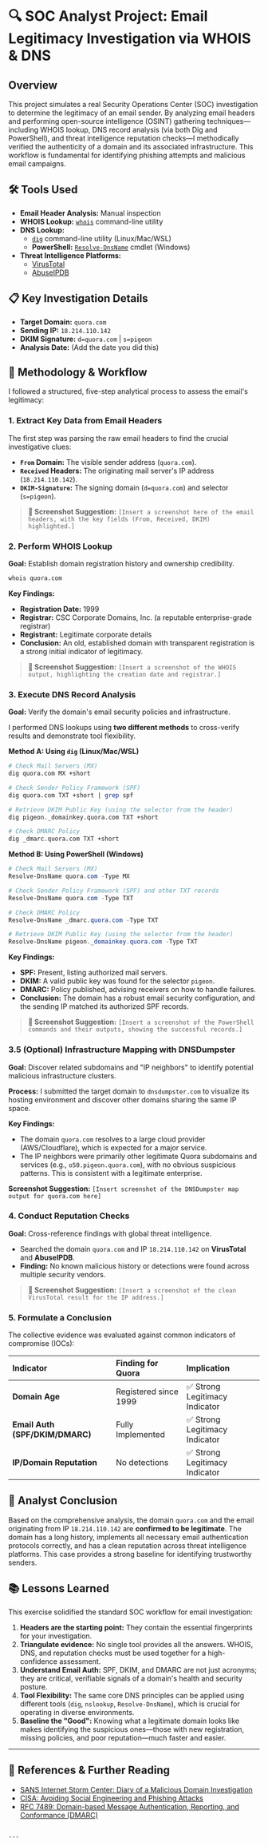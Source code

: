 # 🔍 SOC Analyst Project: Email Legitimacy Investigation via WHOIS & DNS

## Overview
This project simulates a real Security Operations Center (SOC) investigation to determine the legitimacy of an email sender. By analyzing email headers and performing open-source intelligence (OSINT) gathering techniques—including WHOIS lookup, DNS record analysis (via both Dig and PowerShell), and threat intelligence reputation checks—I methodically verified the authenticity of a domain and its associated infrastructure. This workflow is fundamental for identifying phishing attempts and malicious email campaigns.

## 🛠️ Tools Used
- **Email Header Analysis:** Manual inspection
- **WHOIS Lookup:** [`whois`](https://linux.die.net/man/1/whois) command-line utility
- **DNS Lookup:** 
  - [`dig`](https://linux.die.net/man/1/dig) command-line utility (Linux/Mac/WSL)
  - **PowerShell:** [`Resolve-DnsName`](https://docs.microsoft.com/en-us/powershell/module/dnsclient/resolve-dnsname) cmdlet (Windows)
- **Threat Intelligence Platforms:**
  - [VirusTotal](http://virustotal.com/)
  - [AbuseIPDB](http://abuseipdb.com/)

## 📋 Key Investigation Details
- **Target Domain:** `quora.com`
- **Sending IP:** `18.214.110.142`
- **DKIM Signature:** `d=quora.com` | `s=pigeon`
- **Analysis Date:** (Add the date you did this)

## 🧪 Methodology & Workflow

I followed a structured, five-step analytical process to assess the email's legitimacy:

### 1. Extract Key Data from Email Headers
The first step was parsing the raw email headers to find the crucial investigative clues:
- **`From` Domain:** The visible sender address (`quora.com`).
- **`Received` Headers:** The originating mail server's IP address (`18.214.110.142`).
- **`DKIM-Signature`:** The signing domain (`d=quora.com`) and selector (`s=pigeon`).

> **📸 Screenshot Suggestion:** `[Insert a screenshot here of the email headers, with the key fields (From, Received, DKIM) highlighted.]`

### 2. Perform WHOIS Lookup
**Goal:** Establish domain registration history and ownership credibility.
```bash
whois quora.com
```
**Key Findings:**
- **Registration Date:** 1999
- **Registrar:** 
CSC Corporate Domains, Inc. (a reputable enterprise-grade registrar)
- **Registrant:** Legitimate corporate details
- **Conclusion:** An old, established domain with transparent registration is a strong initial indicator of legitimacy.

> **📸 Screenshot Suggestion:** `[Insert a screenshot of the WHOIS output, highlighting the creation date and registrar.]`

### 3. Execute DNS Record Analysis
**Goal:** Verify the domain's email security policies and infrastructure.

I performed DNS lookups using **two different methods** to cross-verify results and demonstrate tool flexibility.

**Method A: Using `dig` (Linux/Mac/WSL)**
```bash
# Check Mail Servers (MX)
dig quora.com MX +short

# Check Sender Policy Framework (SPF)
dig quora.com TXT +short | grep spf

# Retrieve DKIM Public Key (using the selector from the header)
dig pigeon._domainkey.quora.com TXT +short

# Check DMARC Policy
dig _dmarc.quora.com TXT +short
```

**Method B: Using PowerShell (Windows)**
```powershell
# Check Mail Servers (MX)
Resolve-DnsName quora.com -Type MX

# Check Sender Policy Framework (SPF) and other TXT records
Resolve-DnsName quora.com -Type TXT

# Check DMARC Policy
Resolve-DnsName _dmarc.quora.com -Type TXT

# Retrieve DKIM Public Key (using the selector from the header)
Resolve-DnsName pigeon._domainkey.quora.com -Type TXT
```

**Key Findings:**
- **SPF:** Present, listing authorized mail servers.
- **DKIM:** A valid public key was found for the selector `pigeon`.
- **DMARC:** Policy published, advising receivers on how to handle failures.
- **Conclusion:** The domain has a robust email security configuration, and the sending IP matched its authorized SPF records.

> **📸 Screenshot Suggestion:** `[Insert a screenshot of the PowerShell commands and their outputs, showing the successful records.]`
### 3.5 (Optional) Infrastructure Mapping with DNSDumpster
**Goal:** Discover related subdomains and "IP neighbors" to identify potential malicious infrastructure clusters.

**Process:** I submitted the target domain to `dnsdumpster.com` to visualize its hosting environment and discover other domains sharing the same IP space.

**Key Findings:**
- The domain `quora.com` resolves to a large cloud provider (AWS/Cloudflare), which is expected for a major service.
- The IP neighbors were primarily other legitimate Quora subdomains and services (e.g., `o50.pigeon.quora.com`), with no obvious suspicious patterns. This is consistent with a legitimate enterprise.

**Screenshot Suggestion:** `[Insert screenshot of the DNSDumpster map output for quora.com here]`

### 4. Conduct Reputation Checks
**Goal:** Cross-reference findings with global threat intelligence.
- Searched the domain `quora.com` and IP `18.214.110.142` on **VirusTotal** and **AbuseIPDB**.
- **Finding:** No known malicious history or detections were found across multiple security vendors.

> **📸 Screenshot Suggestion:** `[Insert a screenshot of the clean VirusTotal result for the IP address.]`

### 5. Formulate a Conclusion
The collective evidence was evaluated against common indicators of compromise (IOCs):

| Indicator | Finding for Quora | Implication |
| :--- | :--- | :--- |
| **Domain Age** | Registered since 1999 | ✅ Strong Legitimacy Indicator |
| **Email Auth (SPF/DKIM/DMARC)** | Fully Implemented | ✅ Strong Legitimacy Indicator |
| **IP/Domain Reputation** | No detections | ✅ Strong Legitimacy Indicator |

## 🧠 Analyst Conclusion
Based on the comprehensive analysis, the domain `quora.com` and the email originating from IP `18.214.110.142` are **confirmed to be legitimate**. The domain has a long history, implements all necessary email authentication protocols correctly, and has a clean reputation across threat intelligence platforms. This case provides a strong baseline for identifying trustworthy senders.

## 📚 Lessons Learned
This exercise solidified the standard SOC workflow for email investigation:
1.  **Headers are the starting point:** They contain the essential fingerprints for your investigation.
2.  **Triangulate evidence:** No single tool provides all the answers. WHOIS, DNS, and reputation checks must be used together for a high-confidence assessment.
3.  **Understand Email Auth:** SPF, DKIM, and DMARC are not just acronyms; they are critical, verifiable signals of a domain's health and security posture.
4.  **Tool Flexibility:** The same core DNS principles can be applied using different tools (`dig`, `nslookup`, `Resolve-DnsName`), which is crucial for operating in diverse environments.
5.  **Baseline the "Good":** Knowing what a legitimate domain looks like makes identifying the suspicious ones—those with new registration, missing policies, and poor reputation—much faster and easier.

---

## 🔗 References & Further Reading
- [SANS Internet Storm Center: Diary of a Malicious Domain Investigation](https://isc.sans.edu/)
- [CISA: Avoiding Social Engineering and Phishing Attacks](https://www.cisa.gov/uscert/ncas/tips/ST04-014)
- [RFC 7489: Domain-based Message Authentication, Reporting, and Conformance (DMARC)](https://tools.ietf.org/html/rfc7489)
```

---
